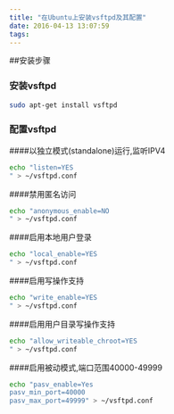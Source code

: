 ```yaml
---
title: "在Ubuntu上安装vsftpd及其配置"
date: 2016-04-13 13:07:59
tags:
---
```


##安装步骤

### 安装vsftpd
``` sh
sudo apt-get install vsftpd
```

### 配置vsftpd

####以独立模式(standalone)运行,监听IPV4
``` sh
echo "listen=YES
" > ~/vsftpd.conf
```

####禁用匿名访问
``` sh
echo "anonymous_enable=NO
" > ~/vsftpd.conf
```

####启用本地用户登录
``` sh
echo "local_enable=YES
" > ~/vsftpd.conf
```

####启用写操作支持
``` sh
echo "write_enable=YES
" > ~/vsftpd.conf
```

####启用用户目录写操作支持
``` sh
echo "allow_writeable_chroot=YES
" > ~/vsftpd.conf
```

####启用被动模式,端口范围40000-49999
``` sh
echo "pasv_enable=Yes
pasv_min_port=40000
pasv_max_port=49999" > ~/vsftpd.conf
```